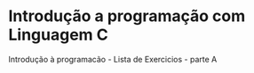 # Introdução a programação com Linguagem C

Introdução à programacão - Lista de Exercicios - parte A


